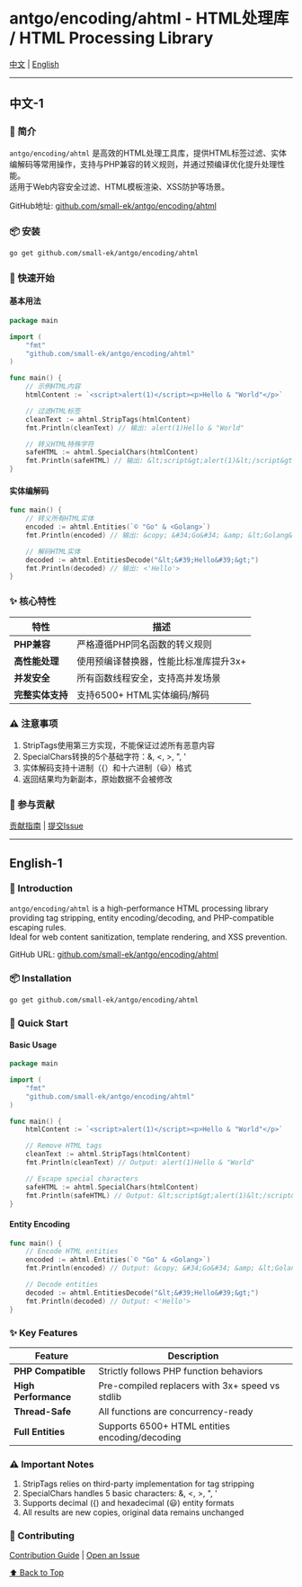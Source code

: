 # antgo/encoding/ahtml - HTML处理库 / HTML Processing Library

[中文](#中文-1) | [English](#english-1)

---

## 中文-1

### 📖 简介

`antgo/encoding/ahtml` 是高效的HTML处理工具库，提供HTML标签过滤、实体编解码等常用操作，支持与PHP兼容的转义规则，并通过预编译优化提升处理性能。  
适用于Web内容安全过滤、HTML模板渲染、XSS防护等场景。

GitHub地址: [github.com/small-ek/antgo/encoding/ahtml](https://github.com/small-ek/antgo/encoding/ahtml)

### 📦 安装

```bash
go get github.com/small-ek/antgo/encoding/ahtml
```

### 🚀 快速开始

#### 基本用法
```go
package main

import (
	"fmt"
	"github.com/small-ek/antgo/encoding/ahtml"
)

func main() {
	// 示例HTML内容
	htmlContent := `<script>alert(1)</script><p>Hello & "World"</p>`

	// 过滤HTML标签
	cleanText := ahtml.StripTags(htmlContent)
	fmt.Println(cleanText) // 输出: alert(1)Hello & "World"

	// 转义HTML特殊字符
	safeHTML := ahtml.SpecialChars(htmlContent)
	fmt.Println(safeHTML) // 输出: &lt;script&gt;alert(1)&lt;/script&gt;&lt;p&gt;Hello &amp; &#34;World&#34;&lt;/p&gt;
}
```

#### 实体编解码
```go
func main() {
	// 转义所有HTML实体
	encoded := ahtml.Entities(`© "Go" & <Golang>`)
	fmt.Println(encoded) // 输出: &copy; &#34;Go&#34; &amp; &lt;Golang&gt;

	// 解码HTML实体
	decoded := ahtml.EntitiesDecode("&lt;&#39;Hello&#39;&gt;")
	fmt.Println(decoded) // 输出: <'Hello'>
}
```

### ✨ 核心特性

| 特性                | 描述                                                                 |
|---------------------|--------------------------------------------------------------------|
| **PHP兼容**         | 严格遵循PHP同名函数的转义规则                                      |
| **高性能处理**       | 使用预编译替换器，性能比标准库提升3x+                             |
| **并发安全**         | 所有函数线程安全，支持高并发场景                                   |
| **完整实体支持**     | 支持6500+ HTML实体编码/解码                                        |

### ⚠️ 注意事项
1. StripTags使用第三方实现，不能保证过滤所有恶意内容
2. SpecialChars转换的5个基础字符：&, <, >, ", '
3. 实体解码支持十进制（&#123;）和十六进制（&#x1F603;）格式
4. 返回结果均为新副本，原始数据不会被修改

### 🤝 参与贡献
[贡献指南](https://github.com/small-ek/antgo/blob/main/CONTRIBUTING.md) | [提交Issue](https://github.com/small-ek/antgo/issues)

---

## English-1

### 📖 Introduction

`antgo/encoding/ahtml` is a high-performance HTML processing library providing tag stripping, entity encoding/decoding, and PHP-compatible escaping rules.  
Ideal for web content sanitization, template rendering, and XSS prevention.

GitHub URL: [github.com/small-ek/antgo/encoding/ahtml](https://github.com/small-ek/antgo/encoding/ahtml)

### 📦 Installation

```bash
go get github.com/small-ek/antgo/encoding/ahtml
```

### 🚀 Quick Start

#### Basic Usage
```go
package main

import (
	"fmt"
	"github.com/small-ek/antgo/encoding/ahtml"
)

func main() {
	htmlContent := `<script>alert(1)</script><p>Hello & "World"</p>`

	// Remove HTML tags
	cleanText := ahtml.StripTags(htmlContent)
	fmt.Println(cleanText) // Output: alert(1)Hello & "World"

	// Escape special characters
	safeHTML := ahtml.SpecialChars(htmlContent)
	fmt.Println(safeHTML) // Output: &lt;script&gt;alert(1)&lt;/script&gt;&lt;p&gt;Hello &amp; &#34;World&#34;&lt;/p&gt;
}
```

#### Entity Encoding
```go
func main() {
	// Encode HTML entities
	encoded := ahtml.Entities(`© "Go" & <Golang>`)
	fmt.Println(encoded) // Output: &copy; &#34;Go&#34; &amp; &lt;Golang&gt;

	// Decode entities
	decoded := ahtml.EntitiesDecode("&lt;&#39;Hello&#39;&gt;")
	fmt.Println(decoded) // Output: <'Hello'>
}
```

### ✨ Key Features

| Feature             | Description                                                        |
|---------------------|--------------------------------------------------------------------|
| **PHP Compatible**  | Strictly follows PHP function behaviors                          |
| **High Performance**| Pre-compiled replacers with 3x+ speed vs stdlib                  |
| **Thread-Safe**     | All functions are concurrency-ready                             |
| **Full Entities**   | Supports 6500+ HTML entities encoding/decoding                  |

### ⚠️ Important Notes
1. StripTags relies on third-party implementation for tag stripping
2. SpecialChars handles 5 basic characters: &, <, >, ", '
3. Supports decimal (&#123;) and hexadecimal (&#x1F603;) entity formats
4. All results are new copies, original data remains unchanged

### 🤝 Contributing
[Contribution Guide](https://github.com/small-ek/antgo/blob/main/CONTRIBUTING.md) | [Open an Issue](https://github.com/small-ek/antgo/issues)

[⬆ Back to Top](#中文-1)

